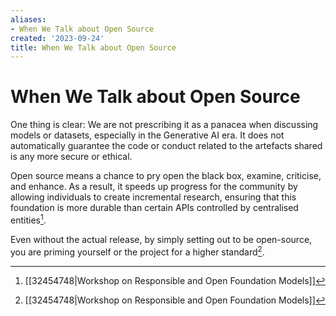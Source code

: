 ```yaml
---
aliases:
- When We Talk about Open Source
created: '2023-09-24'
title: When We Talk about Open Source
---
```


# When We Talk about Open Source

One thing is clear: We are not prescribing it as a panacea when discussing models or datasets, especially in the Generative AI era. It does not automatically guarantee the code or conduct related to the artefacts shared is any more secure or ethical.

Open source means a chance to pry open the black box, examine, criticise, and enhance. As a result, it speeds up progress for the community by allowing individuals to create incremental research, ensuring that this foundation is more durable than certain APIs controlled by centralised entities[^1].

Even without the actual release, by simply setting out to be open-source, you are priming yourself or the project for a higher standard[^1].

[^1]: [[32454748|Workshop on Responsible and Open Foundation Models]]